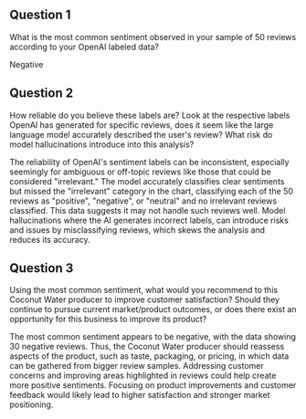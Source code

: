 ## Question 1

What is the most common sentiment observed in your sample of 50 reviews according to your OpenAI labeled data?

Negative

## Question 2

How reliable do you believe these labels are? Look at the respective labels OpenAI has generated for specific reviews, does it seem like the large language model accurately described the user's review? What risk do model hallucinations introduce into this analysis?

The reliability of OpenAI's sentiment labels can be inconsistent, especially seemingly for ambiguous or off-topic reviews like those that could be considered "irrelevant." The model accurately classifies clear sentiments but missed the "irrelevant" category in the chart, classifying each of the 50 reviews as "positive", "negative", or "neutral" and no irrelevant reviews classified. This data suggests it may not handle such reviews well. Model hallucinations where the AI generates incorrect labels, can introduce risks and issues by misclassifying reviews, which skews the analysis and reduces its accuracy.

## Question 3

Using the most common sentiment, what would you recommend to this Coconut Water producer to improve customer satisfaction? Should they continue to pursue current market/product outcomes, or does there exist an opportunity for this business to improve its product?

The most common sentiment appears to be negative, with the data showing 30 negative reviews. Thus, the Coconut Water producer should reassess aspects of the product, such as taste, packaging, or pricing, in which data can be gathered from bigger review samples. Addressing customer concerns and improving areas highlighted in reviews could help create more positive sentiments. Focusing on product improvements and customer feedback would likely lead to higher satisfaction and stronger market positioning.
